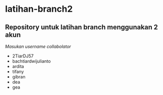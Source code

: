 # latihan-branch2
Repository untuk latihan branch menggunakan 2 akun
--
*Masukan username collabolator*
- 2TiarDJ57
- bachtiardwijulianto
- ardita
- tifany
- gibran
- dea
- gea
